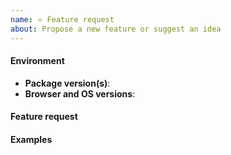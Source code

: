 ```yaml
---
name: ⭐️ Feature request
about: Propose a new feature or suggest an idea
---
```


#### Environment

- **Package version(s)**: <!-- fill this out -->
- **Browser and OS versions**: <!-- fill this out -->

#### Feature request

<!-- fill this out -->

#### Examples

<!-- fill this out -->
